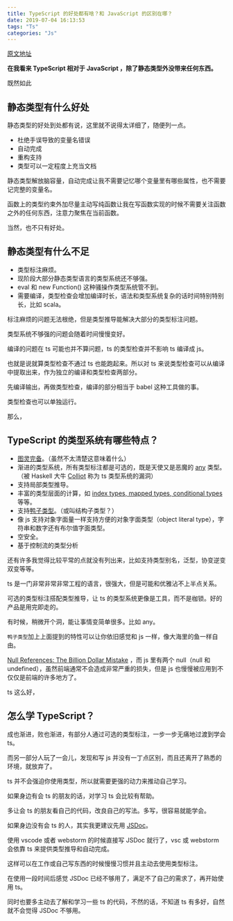 ```yaml
---
title: TypeScript 的好处都有啥？和 JavaScript 的区别在哪？
date: 2019-07-04 16:13:53
tags: "Ts"
categories: "Js"
---
```


[原文地址](https://zhuanlan.zhihu.com/p/38526585)

**在我看来 TypeScript 相对于 JavaScript ，除了静态类型外没带来任何东西。**

既然如此

## 静态类型有什么好处

静态类型的好处到处都有说，这里就不说得太详细了，随便列一点。
* 杜绝手误导致的变量名错误
* 自动完成
* 重构支持
* 类型可以一定程度上充当文档

静态类型解放脑容量，自动完成让我不需要记忆哪个变量里有哪些属性，也不需要记完整的变量名。

函数上的类型约束外加尽量主动写纯函数让我在写函数实现的时候不需要关注函数之外的任何东西，注意力聚焦在当前函数。

当然，也不只有好处。

## 静态类型有什么不足

* 类型标注麻烦。
* 现阶段大部分静态类型语言的类型系统还不够强。
* eval 和 new Function() 这种骚操作类型系统管不到。
* 需要编译，类型检查会增加编译时长，语法和类型系统复杂的话时间特别特别长，比如 scala。


标注麻烦的问题无法根绝，但是类型推导能解决大部分的类型标注问题。

类型系统不够强的问题会随着时间慢慢变好。

编译的问题在 ts 可能也并不算问题，ts 的类型检查并不影响 ts 编译成 js。

也就是说就算类型检查不通过 ts 也能跑起来。所以对 ts 来说类型检查可以从编译中提取出来，作为独立的编译和类型检查两部分。

先编译输出，再做类型检查，编译的部分相当于 babel 这种工具做的事。

类型检查也可以单独运行。

那么，

## TypeScript 的类型系统有哪些特点？

* [图灵完备](https://link.zhihu.com/?target=https%3A//github.com/Microsoft/TypeScript/issues/14833)。（虽然不太清楚这意味着什么）
* 渐进的类型系统，所有类型标注都是可选的，既是天使又是恶魔的 [any](https://link.zhihu.com/?target=https%3A//github.com/Microsoft/TypeScript/blob/master/doc/spec.md%233.1) 类型。（被 Haskell 大牛 [Colliot](https://www.zhihu.com/people/axurez) 称为 ts 类型系统的漏洞）
* 支持局部类型推导。
* 丰富的类型层面的计算，如 [index types, mapped types, conditional types](https://link.zhihu.com/?target=https%3A//www.typescriptlang.org/docs/handbook/advanced-types.html) 等等。
* 支持[鸭子类型]()。（或叫结构子类型？）
* 像 js 支持对象字面量一样支持方便的对象字面类型（object literal type），字符串和数字还有布尔值字面类型。
* 空安全。
* 基于控制流的类型分析

还有许多我觉得比较平常的点就没有列出来，比如支持类型别名，泛型，协变逆变双变等等。

ts 是一门非常非常非常工程的语言，很强大，但是可能和优雅沾不上半点关系。

可选的类型标注搭配类型推导，让 ts 的类型系统更像是工具，而不是枷锁。好的产品是用完即走的。

有时候，稍微开个洞，能让事情变简单很多。比如 any。

`鸭子类型`加上上面提到的特性可以让你依旧感觉和 js 一样，像大海里的鱼一样自由。

[Null References: The Billion Dollar Mistake](https://link.zhihu.com/?target=https%3A//www.infoq.com/presentations/Null-References-The-Billion-Dollar-Mistake-Tony-Hoare) ，而 js 里有两个 null（null 和 undefined），虽然前端通常不会造成非常严重的损失，但是 js 也慢慢被应用到不仅仅是前端的许多地方了。


ts 这么好，

## 怎么学 TypeScript？

成也渐进，败也渐进，有部分人通过可选的类型标注，一步一步无痛地过渡到学会 ts。

而另一部分人玩了一会儿，发现和写 js 并没有一丁点区别，而且还离开了熟悉的环境，就放弃了。

ts 并不会强迫你使用类型，所以就需要更强的动力来推动自己学习。

如果身边有会 ts 的朋友的话，对学习 ts 会比较有帮助。

多让会 ts 的朋友看自己的代码，改良自己的写法。多写，很容易就能学会。

如果身边没有会 ts 的人，其实我更建议先用 [JSDoc](https://github.com/Microsoft/TypeScript/wiki/JSDoc-support-in-JavaScript)。

使用 vscode 或者 webstorm 的时候直接写 JSDoc 就行了，vsc 或 webstorm 会依靠 ts 来提供类型推导和自动完成。

这样可以在工作或自己写东西的时候慢慢习惯并且主动去使用类型标注。

在使用一段时间后感觉 JSDoc 已经不够用了，满足不了自己的需求了，再开始使用 ts。

同时也要多主动去了解和学习一些 ts 的代码，不然的话，不知道 ts 有多好，自然就不会觉得 JSDoc 不够用。